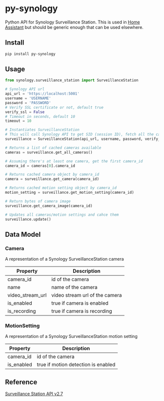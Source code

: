 # py-synology
Python API for Synology Surveillance Station.  This is used in [Home Assistant](https://home-assistant.io) but should be generic enough that can be used elsewhere.


## Install

```bash
pip install py-synology
```


## Usage
```python
from synology.surveillance_station import SurveillanceStation

# Synology API url
api_url = 'https://localhost:5001'
username = 'USERNAME'
password = 'PASSWORD'
# Verify SSL certificate or not, default true 
verify_ssl = False
# Timeout in seconds, default 10
timeout = 10

# Instantiates SurveillanceStation
# This will call Synology API to get SID (session ID), fetch all the cameras/motion settings and cache them
surveillance = SurveillanceStation(api_url, username, password, verify_ssl=verify_ssl, timeout=timeout)

# Returns a list of cached cameras available
cameras = surveillance.get_all_cameras()

# Assuming there's at least one camera, get the first camera_id
camera_id = cameras[0].camera_id

# Returns cached camera object by camera_id
camera = surveillance.get_camera(camera_id)

# Returns cached motion setting object by camera_id
motion_setting = surveillance.get_motion_setting(camera_id)

# Return bytes of camera image
surveillance.get_camera_image(camera_id)

# Updates all cameras/motion settings and cahce them
surveillance.update()
```


## Data Model

### Camera

A representation of a Synology SurveillanceStation camera

| Property         | Description                    |
| ---------------- | ------------------------------ |
| camera_id        | id of the camera               |
| name             | name of the camera             |
| video_stream_url | video stream url of the camera |
| is_enabled       | true if camera is enabled      |
| is_recording     | true if camera is recording    |


### MotionSetting

A representation of a Synology SurveillanceStation motion setting

| Property         | Description                    |
| ---------------- | ------------------------------ |
| camera_id        | id of the camera               |
| is_enabled       | true if motion detection is enabled |


## Reference

[Surveillance Station API v2.7](https://global.download.synology.com/download/Document/DeveloperGuide/Surveillance_Station_Web_API_v2.7.pdf)
